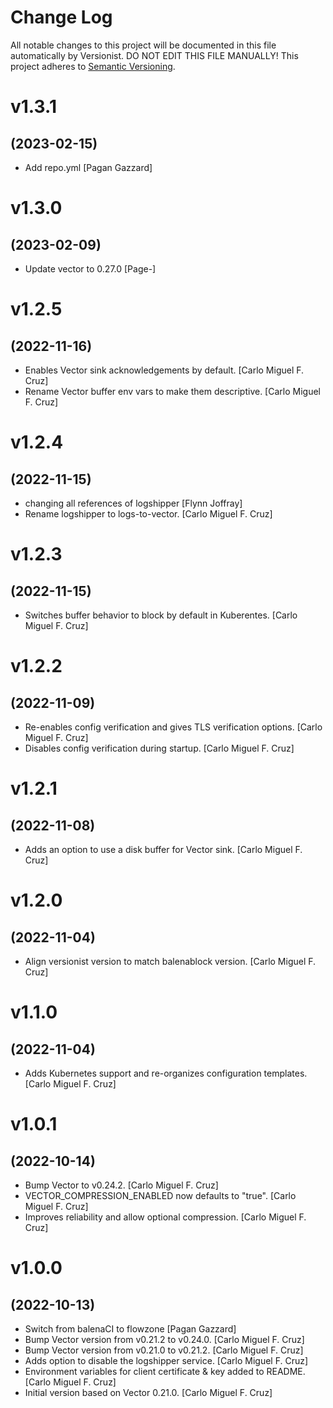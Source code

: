 # Change Log

All notable changes to this project will be documented in this file
automatically by Versionist. DO NOT EDIT THIS FILE MANUALLY!
This project adheres to [Semantic Versioning](http://semver.org/).

# v1.3.1
## (2023-02-15)

* Add repo.yml [Pagan Gazzard]

# v1.3.0
## (2023-02-09)

* Update vector to 0.27.0 [Page-]

# v1.2.5
## (2022-11-16)

* Enables Vector sink acknowledgements by default. [Carlo Miguel F. Cruz]
* Rename Vector buffer env vars to make them descriptive. [Carlo Miguel F. Cruz]

# v1.2.4
## (2022-11-15)

* changing all references of logshipper [Flynn Joffray]
* Rename logshipper to logs-to-vector. [Carlo Miguel F. Cruz]

# v1.2.3
## (2022-11-15)

* Switches buffer behavior to block by default in Kuberentes. [Carlo Miguel F. Cruz]

# v1.2.2
## (2022-11-09)

* Re-enables config verification and gives TLS verification options. [Carlo Miguel F. Cruz]
* Disables config verification during startup. [Carlo Miguel F. Cruz]

# v1.2.1
## (2022-11-08)

* Adds an option to use a disk buffer for Vector sink. [Carlo Miguel F. Cruz]

# v1.2.0
## (2022-11-04)

* Align versionist version to match balenablock version. [Carlo Miguel F. Cruz]

# v1.1.0
## (2022-11-04)

* Adds Kubernetes support and re-organizes configuration templates. [Carlo Miguel F. Cruz]

# v1.0.1
## (2022-10-14)

* Bump Vector to v0.24.2. [Carlo Miguel F. Cruz]
* VECTOR_COMPRESSION_ENABLED now defaults to "true". [Carlo Miguel F. Cruz]
* Improves reliability and allow optional compression. [Carlo Miguel F. Cruz]

# v1.0.0
## (2022-10-13)

* Switch from balenaCI to flowzone [Pagan Gazzard]
* Bump Vector version from v0.21.2 to v0.24.0. [Carlo Miguel F. Cruz]
* Bump Vector version from v0.21.0 to v0.21.2. [Carlo Miguel F. Cruz]
* Adds option to disable the logshipper service. [Carlo Miguel F. Cruz]
* Environment variables for client certificate & key added to README. [Carlo Miguel F. Cruz]
* Initial version based on Vector 0.21.0. [Carlo Miguel F. Cruz]
